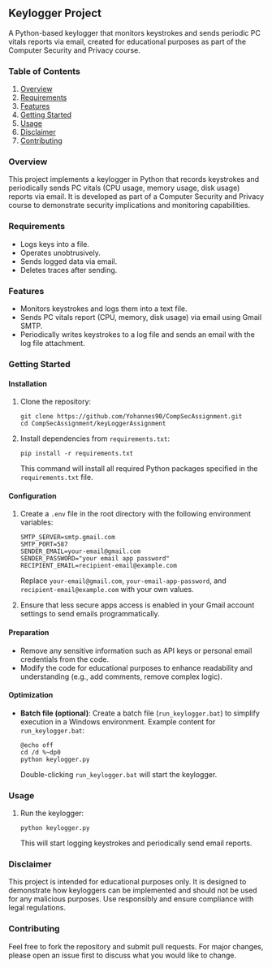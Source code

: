 ## Keylogger Project

A Python-based keylogger that monitors keystrokes and sends periodic PC vitals reports via email, created for educational purposes as part of the Computer Security and Privacy course.

### Table of Contents

1. [Overview](#overview)
2. [Requirements](#requirements)
3. [Features](#features)
4. [Getting Started](#getting-started)
5. [Usage](#usage)
6. [Disclaimer](#disclaimer)
7. [Contributing](#contributing)

### Overview

This project implements a keylogger in Python that records keystrokes and periodically sends PC vitals (CPU usage, memory usage, disk usage) reports via email. It is developed as part of a Computer Security and Privacy course to demonstrate security implications and monitoring capabilities.

### Requirements

- Logs keys into a file.
- Operates unobtrusively.
- Sends logged data via email.
- Deletes traces after sending.

### Features

- Monitors keystrokes and logs them into a text file.
- Sends PC vitals report (CPU, memory, disk usage) via email using Gmail SMTP.
- Periodically writes keystrokes to a log file and sends an email with the log file attachment.

### Getting Started

#### Installation

1. Clone the repository:

   ```
   git clone https://github.com/Yohannes90/CompSecAssignment.git
   cd CompSecAssignment/keyLoggerAssignment
   ```

2. Install dependencies from `requirements.txt`:

   ```
   pip install -r requirements.txt
   ```

   This command will install all required Python packages specified in the `requirements.txt` file.

#### Configuration

1. Create a `.env` file in the root directory with the following environment variables:

   ```plaintext
   SMTP_SERVER=smtp.gmail.com
   SMTP_PORT=587
   SENDER_EMAIL=your-email@gmail.com
   SENDER_PASSWORD="your email app password"
   RECIPIENT_EMAIL=recipient-email@example.com
   ```

   Replace `your-email@gmail.com`, `your-email-app-password`, and `recipient-email@example.com` with your own values.

2. Ensure that less secure apps access is enabled in your Gmail account settings to send emails programmatically.

#### Preparation

- Remove any sensitive information such as API keys or personal email credentials from the code.
- Modify the code for educational purposes to enhance readability and understanding (e.g., add comments, remove complex logic).

#### Optimization

- **Batch file (optional)**: Create a batch file (`run_keylogger.bat`) to simplify execution in a Windows environment. Example content for `run_keylogger.bat`:

  ```plaintext
  @echo off
  cd /d %~dp0
  python keylogger.py
  ```

  Double-clicking `run_keylogger.bat` will start the keylogger.

### Usage

1. Run the keylogger:

   ```
   python keylogger.py
   ```

   This will start logging keystrokes and periodically send email reports.

### Disclaimer

This project is intended for educational purposes only. It is designed to demonstrate how keyloggers can be implemented and should not be used for any malicious purposes. Use responsibly and ensure compliance with legal regulations.

### Contributing

Feel free to fork the repository and submit pull requests. For major changes, please open an issue first to discuss what you would like to change.
